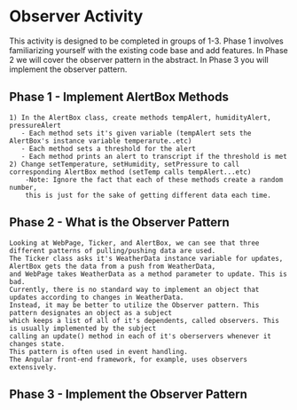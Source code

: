 # Observer Activity

This activity is designed to be completed in groups of 1-3. Phase 1 involves familiarizing yourself with the existing code base and add features. In Phase 2 we will cover the observer pattern in the abstract. In Phase 3 you will implement the observer pattern.

## Phase 1 - Implement AlertBox Methods 
    1) In the AlertBox class, create methods tempAlert, humidityAlert, pressureAlert
       - Each method sets it's given variable (tempAlert sets the AlertBox's instance variable temperarute..etc) 
       - Each method sets a threshold for the alert
       - Each method prints an alert to transcript if the threshold is met 
    2) Change setTemperature, setHumidity, setPressure to call corresponding AlertBox method (setTemp calls tempAlert...etc) 
        -Note: Ignore the fact that each of these methods create a random number, 
        this is just for the sake of getting different data each time. 

## Phase 2 - What is the Observer Pattern  
    Looking at WebPage, Ticker, and AlertBox, we can see that three different patterns of pulling/pushing data are used. 
    The Ticker class asks it's WeatherData instance variable for updates, AlertBox gets the data from a push from WeatherData, 
    and WebPage takes WeatherData as a method parameter to update. This is bad. 
    Currently, there is no standard way to implement an object that updates according to changes in WeatherData. 
    Instead, it may be better to utilize the Observer pattern. This pattern designates an object as a subject 
    which keeps a list of all of it's dependents, called observers. This is usually implemented by the subject 
    calling an update() method in each of it's oberservers whenever it changes state. 
    This pattern is often used in event handling. 
    The Angular front-end framework, for example, uses observers extensively. 
## Phase 3 - Implement the Observer Pattern


